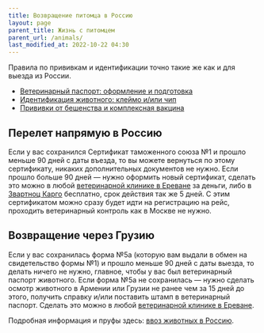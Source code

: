 ```yaml
---
title: Возвращение питомца в Россию
layout: page
parent_title: Жизнь с питомцем
parent_url: /animals/
last_modified_at: 2022-10-22 04:30
---
```


Правила по прививкам и идентификации точно такие же как и для выезда из России.

- [Ветеринарный паспорт: оформление и подготовка](/animals/documents#vetpassport)
- [Идентификация животного: клеймо и/или чип](/animals/documents#chip)
- [Прививки от бешенства и комплексная вакцина](/animals/documents#vaccines)

## Перелет напрямую в Россию

Если у вас сохранился Сертификат таможенного союза №1 и прошло меньше 90 дней с даты въезда, то вы можете вернуться
по этому сертификату, никаких дополнительных документов не нужно. Если прошло больше 90 дней — нужно оформить новый
сертификат, сделать это можно в любой [ветеринарной клинике в Ереване](/animals/vetclinics) за деньги, либо в
[Звартноц Карго](https://yandex.ru/maps/org/zvartnots_cargo_terminal/158938732784/) бесплатно, срок действия так же 5 дней.
С этим сертификатом можно сразу будет идти на регистрацию на рейс, проходить ветеринарный контроль как в Москве не нужно.

## Возвращение через Грузию

Если у вас сохранилась форма №5а (которую вам выдали в обмен на свидетельство формы №1) и прошло меньше 90 дней с даты
выезда, то делать ничего не нужно, главное, чтобы у вас был ветеринарный паспорт животного. Если форма №5а не сохранилась —
нужно сделать осмотр животного в Армении или Грузии не ранее чем за 15 дней до этого, получить справку и/или поставить
штамп в ветеринарный паспорт. Сделать это можно в любой [ветеринарной клинике в Ереване](/animals/vetclinics).

Подробная информация и пруфы здесь: [ввоз животных в Россию](https://fsvps.gov.ru/ru/puteshestvuyushchim/vvoz).
